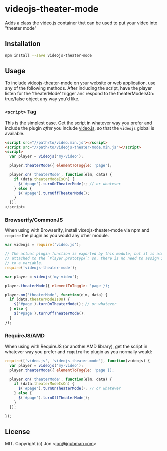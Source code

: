# videojs-theater-mode

Adds a class the video.js container that can be used to put your video into &#34;theater mode&#34;

## Installation

```sh
npm install --save videojs-theater-mode
```

## Usage

To include videojs-theater-mode on your website or web application, use any of the following methods. After including the script, have the player listen for the 'theaterMode' trigger and respond to the theaterModeIsOn: true/false object any way you'd like.

### `<script>` Tag

This is the simplest case. Get the script in whatever way you prefer and include the plugin _after_ you include [video.js][videojs], so that the `videojs` global is available.

```html
<script src="//path/to/video.min.js"></script>
<script src="//path/to/videojs-theater-mode.min.js"></script>
<script>
  var player = videojs('my-video');

  player.theaterMode({ elementToToggle: 'page');

  player.on('theaterMode', function(elm, data) {
    if (data.theaterModeIsOn) {
      $('#page').turnOnTheaterMode(); // or whatever
    } else {
      $('#page').turnOffTheaterMode();
    }
  });
</script>
```

### Browserify/CommonJS

When using with Browserify, install videojs-theater-mode via npm and `require` the plugin as you would any other module.

```js
var videojs = require('video.js');

// The actual plugin function is exported by this module, but it is also
// attached to the `Player.prototype`; so, there is no need to assign it
// to a variable.
require('videojs-theater-mode');

var player = videojs('my-video');

player.theaterMode({ elementToToggle: 'page });

player.on('theaterMode', function(elm, data) {
  if (data.theaterModeIsOn) {
    $('#page').turnOnTheaterMode(); // or whatever
  } else {
    $('#page').turnOffTheaterMode();
  }
});
```

### RequireJS/AMD

When using with RequireJS (or another AMD library), get the script in whatever way you prefer and `require` the plugin as you normally would:

```js
require(['video.js', 'videojs-theater-mode'], function(videojs) {
  var player = videojs('my-video');
  player.theaterMode({ elementToToggle: 'page });

  player.on('theaterMode', function(elm, data) {
    if (data.theaterModeIsOn) {
      $('#page').turnOnTheaterMode(); // or whatever
    } else {
      $('#page').turnOffTheaterMode();
    }
  });

});
```

## License

MIT. Copyright (c) Jon &lt;jon@jgubman.com&gt;


[videojs]: http://videojs.com/
